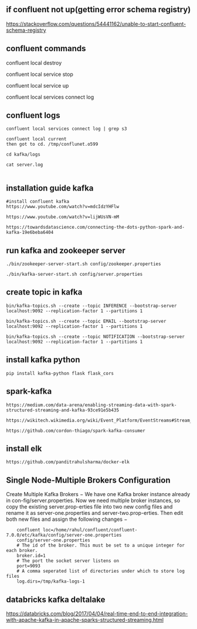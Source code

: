 ## if confluent not up(getting error schema registry)

https://stackoverflow.com/questions/54441162/unable-to-start-confluent-schema-registry

## confluent commands
confluent local destroy

confluent local service stop

confluent local service up

confluent local services connect log

## confluent logs
```
confluent local services connect log | grep s3

confluent local current
then got to cd. /tmp/conflunet.o599

cd kafka/logs

cat server.log 


```


## installation guide kafka
```
#install confluent kafka
https://www.youtube.com/watch?v=mdcIdzYHFlw

https://www.youtube.com/watch?v=lijWUsVN-mM

https://towardsdatascience.com/connecting-the-dots-python-spark-and-kafka-19e6beba6404

```

## run kafka and zookeeper server
```
./bin/zookeeper-server-start.sh config/zookeeper.properties

./bin/kafka-server-start.sh config/server.properties
```


## create topic in kafka
```
bin/kafka-topics.sh --create --topic INFERENCE --bootstrap-server localhost:9092 --replication-factor 1 --partitions 1

bin/kafka-topics.sh --create --topic EMAIL --bootstrap-server localhost:9092 --replication-factor 1 --partitions 1

bin/kafka-topics.sh --create --topic NOTIFICATION --bootstrap-server localhost:9092 --replication-factor 1 --partitions 1

```

## install kafka python
```
pip install kafka-python flask flask_cors
```

## spark-kafka
```
https://medium.com/data-arena/enabling-streaming-data-with-spark-structured-streaming-and-kafka-93ce91e5b435

https://wikitech.wikimedia.org/wiki/Event_Platform/EventStreams#Stream_selection

https://github.com/cordon-thiago/spark-kafka-consumer
```
## install elk
```
https://github.com/panditrahulsharma/docker-elk
```

## Single Node-Multiple Brokers Configuration
Create Multiple Kafka Brokers − We have one Kafka broker instance already in con-fig/server.properties. Now we need multiple broker instances, so copy the existing server.prop-erties file into two new config files and rename it as server-one.properties and server-two.prop-erties. Then edit both new files and assign the following changes −

        confluent loc=/home/rahul/confluent/confluent-7.0.0/etc/kafka/config/server-one.properties
        config/server-one.properties
        # The id of the broker. This must be set to a unique integer for each broker.
        broker.id=1
        # The port the socket server listens on
        port=9093
        # A comma seperated list of directories under which to store log files
        log.dirs=/tmp/kafka-logs-1


## databricks kafka deltalake 
https://databricks.com/blog/2017/04/04/real-time-end-to-end-integration-with-apache-kafka-in-apache-sparks-structured-streaming.html
